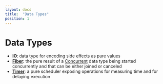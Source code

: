 ```yaml
---
layout: docs
title:  "Data Types"
position: 1
---
```


# Data Types

- **[IO](./io.html)**: data type for encoding side effects as pure values
- **[Fiber](./fiber.html)**: the pure result of a [Concurrent](../typeclasses/concurrent.html) data type being started concurrently and that can be either joined or canceled
- **[Timer](./timer.html)**: a pure scheduler exposing operations for measuring time and for delaying execution
